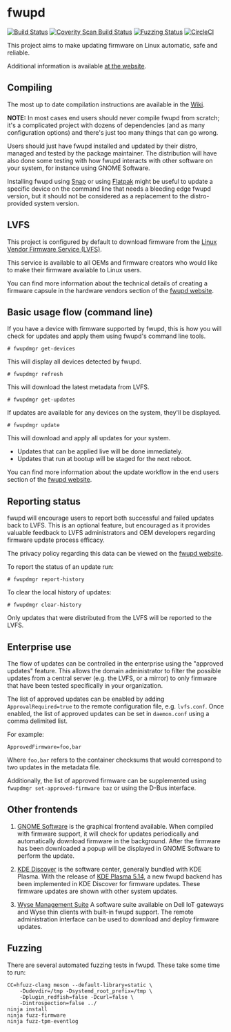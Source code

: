 # fwupd

[![Build Status](https://github.com/fwupd/fwupd/actions/workflows/main.yml/badge.svg)](https://github.com/fwupd/fwupd/actions/workflows/main.yml)
[![Coverity Scan Build Status](https://scan.coverity.com/projects/10744/badge.svg)](https://scan.coverity.com/projects/10744)
[![Fuzzing Status](https://oss-fuzz-build-logs.storage.googleapis.com/badges/fwupd.svg)](https://bugs.chromium.org/p/oss-fuzz/issues/list?sort=-opened&can=1&q=proj:fwupd)
[![CircleCI](https://circleci.com/gh/fwupd/fwupd/tree/master.svg?style=svg)](https://circleci.com/gh/fwupd/fwupd/tree/master)

This project aims to make updating firmware on Linux automatic, safe and reliable.

Additional information is available [at the website](https://fwupd.org/).

## Compiling

The most up to date compilation instructions are available in the [Wiki](https://github.com/fwupd/fwupd/wiki/Compilation).

**NOTE:** In most cases end users should never compile fwupd from scratch; it's a
complicated project with dozens of dependencies (and as many configuration options)
and there's just too many things that can go wrong.

Users should just have fwupd installed and updated by their distro, managed and
tested by the package maintainer.
The distribution will have also done some testing with how fwupd interacts with
other software on your system, for instance using GNOME Software.

Installing fwupd using [Snap](https://github.com/fwupd/fwupd/wiki/fwupd-snap)
or using [Flatpak](https://github.com/fwupd/fwupd/wiki/fwupd-flatpak) might be
useful to update a specific device on the command line that needs a bleeding
edge fwupd version, but it should not be considered as a replacement to the
distro-provided system version.

## LVFS

This project is configured by default to download firmware from the [Linux Vendor
Firmware Service (LVFS)](https://fwupd.org/).

This service is available to all OEMs and firmware creators who would like to make
their firmware available to Linux users.

You can find more information about the technical details of creating a firmware
capsule in the hardware vendors section of the [fwupd website](https://fwupd.org).

## Basic usage flow (command line)

If you have a device with firmware supported by fwupd, this is how you will check
for updates and apply them using fwupd's command line tools.

`# fwupdmgr get-devices`

This will display all devices detected by fwupd.

`# fwupdmgr refresh`

This will download the latest metadata from LVFS.

`# fwupdmgr get-updates`

If updates are available for any devices on the system, they'll be displayed.

`# fwupdmgr update`

This will download and apply all updates for your system.

* Updates that can be applied live will be done immediately.
* Updates that run at bootup will be staged for the next reboot.

You can find more information about the update workflow in the end
users section of the [fwupd website](https://fwupd.org).

## Reporting status

fwupd will encourage users to report both successful and failed updates back
to LVFS.  This is an optional feature, but encouraged as it provides valuable
feedback to LVFS administrators and OEM developers regarding firmware update
process efficacy.

The privacy policy regarding this data can be viewed on the [fwupd website](https://fwupd.org/privacy).

To report the status of an update run:

`# fwupdmgr report-history`

To clear the local history of updates:

`# fwupdmgr clear-history`

 Only updates that were distributed from the LVFS will be reported to the LVFS.

## Enterprise use

The flow of updates can be controlled in the enterprise using the
"approved updates" feature. This allows the domain administrator to filter
the possible updates from a central server (e.g. the LVFS, or a mirror)
to only firmware that have been tested specifically in your organization.

The list of approved updates can be enabled by adding `ApprovalRequired=true`
to the remote configuration file, e.g. `lvfs.conf`. Once enabled, the
list of approved updates can be set in `daemon.conf` using a comma delimited list.

For example:

    ApprovedFirmware=foo,bar

Where `foo,bar` refers to the container checksums that would correspond
to two updates in the metadata file.

Additionally, the list of approved firmware can be supplemented using
`fwupdmgr set-approved-firmware baz` or using the D-Bus interface.

## Other frontends

1. [GNOME Software](https://wiki.gnome.org/Apps/Software) is the graphical
 frontend available. When compiled with firmware support, it will check for
 updates periodically and automatically download firmware in the background.
 After the firmware has been downloaded a popup will be displayed in GNOME
 Software to perform the update.

2. [KDE Discover](https://userbase.kde.org/Discover) is the software center,
 generally bundled with KDE Plasma. With the release of
 [KDE Plasma 5.14](https://www.kde.org/announcements/plasma-5.14.0.php),
 a new fwupd backend has been implemented in KDE Discover for firmware updates.
 These firmware updates are shown with other system updates.

3. [Wyse Management Suite](https://www.dell.com/en-us/work/shop/wyse-endpoints-and-software/wyse-management-suite/spd/wyse-wms)
 A software suite available on Dell IoT gateways and Wyse thin clients with built-in fwupd support.
 The remote administration interface can be used to download and deploy firmware
 updates.

## Fuzzing

There are several automated fuzzing tests in fwupd. These take some time to run:

    CC=hfuzz-clang meson --default-library=static \
        -Dudevdir=/tmp -Dsystemd_root_prefix=/tmp \
        -Dplugin_redfish=false -Dcurl=false \
        -Dintrospection=false ../
    ninja install
    ninja fuzz-firmware
    ninja fuzz-tpm-eventlog
